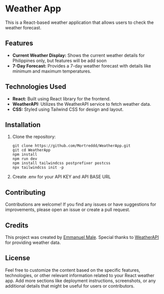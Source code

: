 # Weather App

This is a React-based weather application that allows users to check the weather forecast.

## Features

- **Current Weather Display:** Shows the current weather details for Philippines only, but features will be add soon
- **7-Day Forecast:** Provides a 7-day weather forecast with details like minimum and maximum temperatures.

## Technologies Used

- **React:** Built using React library for the frontend.
- **WeatherAPI:** Utilizes the WeatherAPI service to fetch weather data.
- **CSS:** Styled using Tailwind CSS for design and layout.

## Installation

1. Clone the repository:

   ```
   git clone https://github.com/Mortreddd/WeatherApp.git
   git cd WeatherApp
   npm install
   npm run dev
   npm install tailwindcss postprefixer postcss
   npx tailwindcss init -p
   ```
2. Create .env for your API KEY and API BASE URL

##  Contributing
Contributions are welcome! If you find any issues or have suggestions for improvements, please open an issue or create a pull request.

##  Credits
This project was created by [Emmanuel Male](https://github.com/Mortreddd/). Special thanks to [WeatherAPI](https://www.weatherapi.com/) for providing weather data.

##  License
Feel free to customize the content based on the specific features, technologies, or other relevant information related to your React weather app. Add more sections like deployment instructions, screenshots, or any additional details that might be useful for users or contributors.
